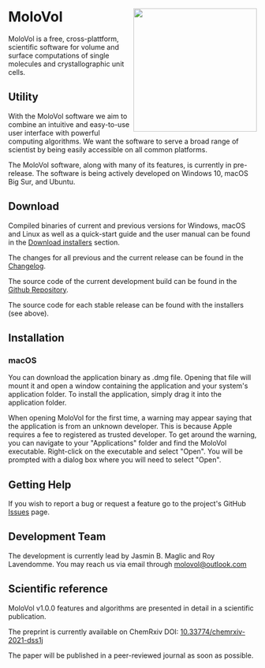 # MoloVol<img src="https://user-images.githubusercontent.com/65410083/99060370-3a6ab980-25a0-11eb-8f39-92e7af993223.png" width="250" ALIGN="right">

MoloVol is a free, cross-plattform, scientific software for volume and surface computations of single molecules and crystallographic unit cells.

## Utility
With the MoloVol software we aim to combine an intuitive and easy-to-use user interface with powerful computing algorithms. We want the software to serve a broad range of scientist by being easily accessible on all common platforms.

The MoloVol software, along with many of its features, is currently in pre-release. The software is being actively developed on Windows 10, macOS Big Sur, and Ubuntu.

## Download

Compiled binaries of current and previous versions for Windows, macOS and Linux as well as a quick-start guide and the user manual can be found in the [Download installers](https://github.com/molovol/MoloVol/releases) section.

The changes for all previous and the current release can be found in the [Changelog](https://github.com/molovol/MoloVol/blob/master/CHANGELOG.md).

The source code of the current development build can be found in the [Github Repository](https://github.com/molovol/MoloVol). 

The source code for each stable release can be found with the installers (see above).

## Installation
### macOS
You can download the application binary as .dmg file. Opening that file will mount it and open a window containing the application and your system's application folder. To install the application, simply drag it into the application folder.

When opening MoloVol for the first time, a warning may appear saying that the application is from an unknown developer. This is because Apple requires a fee to registered as trusted developer. To get around the warning, you can navigate to your "Applications" folder and find the MoloVol executable. Right-click on the executable and select "Open". You will be prompted with a dialog box where you will need to select "Open".

## Getting Help
If you wish to report a bug or request a feature go to the project's GitHub [Issues](https://github.com/jmaglic/MoloVol/issues) page.

## Development Team
The development is currently lead by Jasmin B. Maglic and Roy Lavendomme. You may reach us via email through [molovol@outlook.com](mailto:molovol@outlook.com)

## Scientific reference
MoloVol v1.0.0 features and algorithms are presented in detail in a scientific publication. 

The preprint is currently available on ChemRxiv DOI: [10.33774/chemrxiv-2021-dss1j](https://doi.org/10.33774/chemrxiv-2021-dss1j)

The paper will be published in a peer-reviewed journal as soon as possible.
